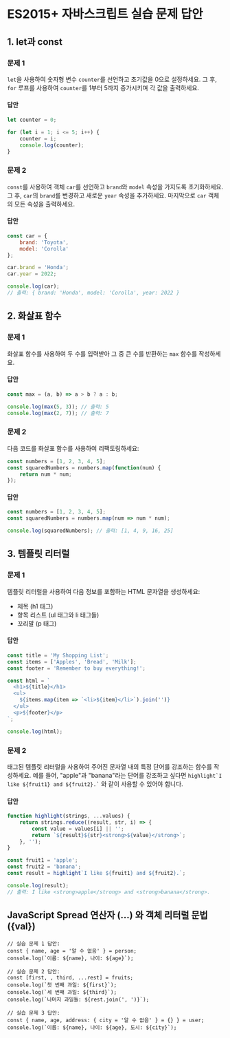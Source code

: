 # ES2015+ 자바스크립트 실습 문제 답안

## 1. let과 const

### 문제 1
`let`을 사용하여 숫자형 변수 `counter`를 선언하고 초기값을 0으로 설정하세요. 
그 후, `for` 루프를 사용하여 `counter`를 1부터 5까지 증가시키며 각 값을 출력하세요.

#### 답안
```javascript
let counter = 0;

for (let i = 1; i <= 5; i++) {
    counter = i;
    console.log(counter);
}
```

### 문제 2
`const`를 사용하여 객체 `car`를 선언하고 `brand`와 `model` 속성을 가지도록 초기화하세요. 
그 후, `car`의 `brand`를 변경하고 새로운 `year` 속성을 추가하세요. 
마지막으로 `car` 객체의 모든 속성을 출력하세요.

#### 답안
```javascript
const car = {
    brand: 'Toyota',
    model: 'Corolla'
};

car.brand = 'Honda';
car.year = 2022;

console.log(car);
// 출력: { brand: 'Honda', model: 'Corolla', year: 2022 }
```

## 2. 화살표 함수

### 문제 1
화살표 함수를 사용하여 두 수를 입력받아 그 중 큰 수를 반환하는 `max` 함수를 작성하세요.

#### 답안
```javascript
const max = (a, b) => a > b ? a : b;

console.log(max(5, 3)); // 출력: 5
console.log(max(2, 7)); // 출력: 7
```

### 문제 2
다음 코드를 화살표 함수를 사용하여 리팩토링하세요:
```javascript
const numbers = [1, 2, 3, 4, 5];
const squaredNumbers = numbers.map(function(num) {
    return num * num;
});
```

#### 답안
```javascript
const numbers = [1, 2, 3, 4, 5];
const squaredNumbers = numbers.map(num => num * num);

console.log(squaredNumbers); // 출력: [1, 4, 9, 16, 25]
```

## 3. 템플릿 리터럴

### 문제 1
템플릿 리터럴을 사용하여 다음 정보를 포함하는 HTML 문자열을 생성하세요:
- 제목 (h1 태그)
- 항목 리스트 (ul 태그와 li 태그들)
- 꼬리말 (p 태그)

#### 답안
```javascript
const title = 'My Shopping List';
const items = ['Apples', 'Bread', 'Milk'];
const footer = 'Remember to buy everything!';

const html = `
  <h1>${title}</h1>
  <ul>
    ${items.map(item => `<li>${item}</li>`).join('')}
  </ul>
  <p>${footer}</p>
`;

console.log(html);
```

### 문제 2
태그된 템플릿 리터럴을 사용하여 주어진 문자열 내의 특정 단어를 강조하는 함수를 작성하세요. 
예를 들어, "apple"과 "banana"라는 단어를 강조하고 싶다면 
`` highlight`I like ${fruit1} and ${fruit2}.` `` 와 같이 사용할 수 있어야 합니다.

#### 답안
```javascript
function highlight(strings, ...values) {
    return strings.reduce((result, str, i) => {
        const value = values[i] || '';
        return `${result}${str}<strong>${value}</strong>`;
    }, '');
}

const fruit1 = 'apple';
const fruit2 = 'banana';
const result = highlight`I like ${fruit1} and ${fruit2}.`;

console.log(result);
// 출력: I like <strong>apple</strong> and <strong>banana</strong>.
```

## JavaScript Spread 연산자 (...) 와 객체 리터럴 문법 ({val})

```
// 실습 문제 1 답안:
const { name, age = '알 수 없음' } = person;
console.log(`이름: ${name}, 나이: ${age}`);

// 실습 문제 2 답안:
const [first, , third, ...rest] = fruits;
console.log(`첫 번째 과일: ${first}`);
console.log(`세 번째 과일: ${third}`);
console.log(`나머지 과일들: ${rest.join(', ')}`);

// 실습 문제 3 답안:
const { name, age, address: { city = '알 수 없음' } = {} } = user;
console.log(`이름: ${name}, 나이: ${age}, 도시: ${city}`);
```
